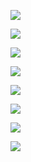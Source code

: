 ![](/2022-01-08-09-20-42-image.png)

![](/2022-01-08-09-21-04-image.png)

![](/2022-01-08-09-21-17-image.png)

![](/2022-01-08-09-21-29-image.png)

![](/2022-01-08-09-21-39-image.png)

![](/2022-01-08-09-21-57-image.png)

![](/2022-01-08-09-22-06-image.png)

![](/2022-01-08-09-22-18-image.png)

